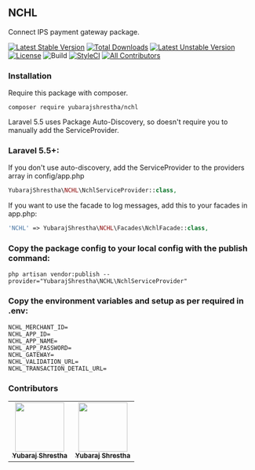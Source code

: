 ## NCHL
Connect IPS payment gateway package.

[![Latest Stable Version](https://poser.pugx.org/yubarajshrestha/nchl/v/stable)](https://packagist.org/packages/yubarajshrestha/nchl)
[![Total Downloads](https://poser.pugx.org/yubarajshrestha/nchl/downloads)](https://packagist.org/packages/yubarajshrestha/nchl)
[![Latest Unstable Version](https://poser.pugx.org/yubarajshrestha/nchl/v/unstable)](https://packagist.org/packages/yubarajshrestha/nchl)
[![License](https://poser.pugx.org/yubarajshrestha/nchl/license)](https://packagist.org/packages/yubarajshrestha/nchl)
![Build](https://travis-ci.com/yubarajshrestha/nchl.svg?branch=master)
[![StyleCI](https://github.styleci.io/repos/230768636/shield?branch=master)](https://github.styleci.io/repos/230768636)
[![All Contributors](https://img.shields.io/badge/all_contributors-2-orange.svg?style=flat-square)](#contributors-)

### Installation
Require this package with composer.
```shell
composer require yubarajshrestha/nchl
```
Laravel 5.5 uses Package Auto-Discovery, so doesn't require you to manually add the ServiceProvider.

### Laravel 5.5+:
If you don't use auto-discovery, add the ServiceProvider to the providers array in config/app.php
```php
YubarajShrestha\NCHL\NchlServiceProvider::class,
```
If you want to use the facade to log messages, add this to your facades in app.php:
```php
'NCHL' => YubarajShrestha\NCHL\Facades\NchlFacade::class,
```
### Copy the package config to your local config with the publish command:
```shell
php artisan vendor:publish --provider="YubarajShrestha\NCHL\NchlServiceProvider"
```
### Copy the environment variables and setup as per required in .env:
```shell
NCHL_MERCHANT_ID=
NCHL_APP_ID=
NCHL_APP_NAME=
NCHL_APP_PASSWORD=
NCHL_GATEWAY=
NCHL_VALIDATION_URL=
NCHL_TRANSACTION_DETAIL_URL=
```
### Contributors
<!-- ALL-CONTRIBUTORS-LIST:START - Do not remove or modify this section -->
<!-- prettier-ignore-start -->
<!-- markdownlint-disable -->
<table>
  <tr>
    <td align="center"><a href="https://yubarajshrestha.com.np"><img src="https://avatars0.githubusercontent.com/u/7955362?s=460&v=4" width="100px;" alt=""/><br /><sub><b>Yubaraj Shrestha</b></sub></a></td>
    <td align="center"><a href="https://yubarajshrestha.com.np"><img src="https://avatars0.githubusercontent.com/u/7955362?s=460&v=4" width="100px;" alt=""/><br /><sub><b>Yubaraj Shrestha</b></sub></a></td>
  </tr>
</table>

<!-- markdownlint-enable -->
<!-- prettier-ignore-end -->
<!-- ALL-CONTRIBUTORS-LIST:END -->
